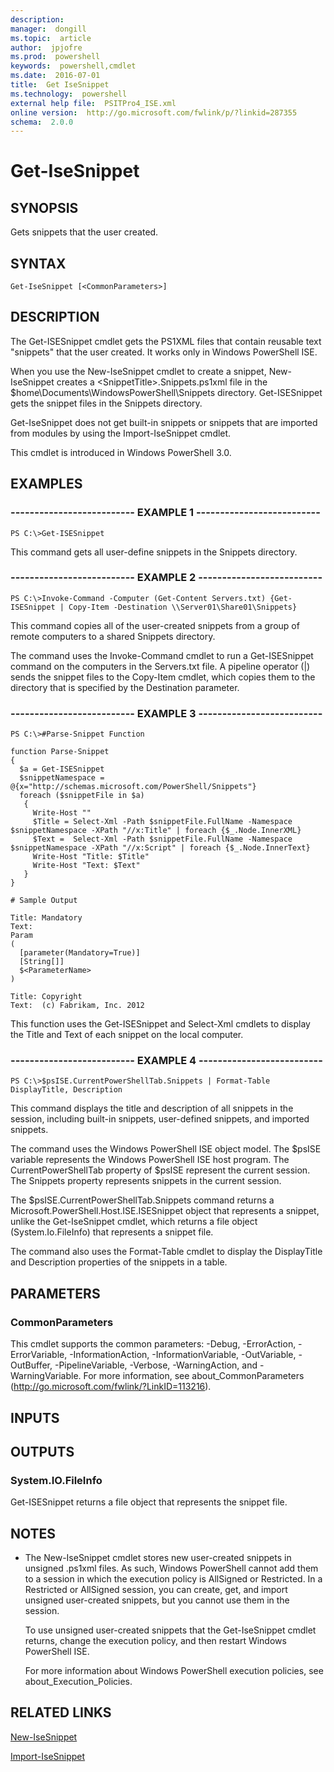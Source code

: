 ```yaml
---
description:  
manager:  dongill
ms.topic:  article
author:  jpjofre
ms.prod:  powershell
keywords:  powershell,cmdlet
ms.date:  2016-07-01
title:  Get IseSnippet
ms.technology:  powershell
external help file:  PSITPro4_ISE.xml
online version:  http://go.microsoft.com/fwlink/p/?linkid=287355
schema:  2.0.0
---
```



# Get-IseSnippet
## SYNOPSIS
Gets snippets that the user created.
## SYNTAX

```
Get-IseSnippet [<CommonParameters>]
```

## DESCRIPTION
The Get-ISESnippet cmdlet gets the PS1XML files that contain reusable text "snippets" that the user created.
It works only in Windows PowerShell ISE.

When you use the New-IseSnippet cmdlet to create a snippet, New-IseSnippet creates a \<SnippetTitle\>.Snippets.ps1xml file in the $home\Documents\WindowsPowerShell\Snippets directory.
Get-ISESnippet gets the snippet files in the Snippets directory.

Get-IseSnippet does not get built-in snippets or snippets that are imported from modules by using the Import-IseSnippet cmdlet.

This cmdlet is introduced in Windows PowerShell 3.0.
## EXAMPLES

### -------------------------- EXAMPLE 1 --------------------------
```
PS C:\>Get-ISESnippet
```

This command gets all user-define snippets in the Snippets directory.
### -------------------------- EXAMPLE 2 --------------------------
```
PS C:\>Invoke-Command -Computer (Get-Content Servers.txt) {Get-ISESnippet | Copy-Item -Destination \\Server01\Share01\Snippets}
```

This command copies all of the user-created snippets from a group of remote computers to a shared Snippets directory.

The command uses the Invoke-Command cmdlet to run a Get-ISESnippet command on the computers in the Servers.txt file.
A pipeline operator (|) sends the snippet files to the Copy-Item cmdlet, which copies them to the directory that is specified by the Destination parameter.
### -------------------------- EXAMPLE 3 --------------------------
```
PS C:\>#Parse-Snippet Function

function Parse-Snippet
{
  $a = Get-ISESnippet
  $snippetNamespace = @{x="http://schemas.microsoft.com/PowerShell/Snippets"}
  foreach ($snippetFile in $a)
   {
     Write-Host ""
     $Title = Select-Xml -Path $snippetFile.FullName -Namespace $snippetNamespace -XPath "//x:Title" | foreach {$_.Node.InnerXML}
     $Text =  Select-Xml -Path $snippetFile.FullName -Namespace $snippetNamespace -XPath "//x:Script" | foreach {$_.Node.InnerText}
     Write-Host "Title: $Title"
     Write-Host "Text: $Text"
   }
}

# Sample Output

Title: Mandatory
Text:
Param
(
  [parameter(Mandatory=True)]
  [String[]]
  $<ParameterName>
)

Title: Copyright
Text:  (c) Fabrikam, Inc. 2012
```

This function uses the Get-ISESnippet and Select-Xml cmdlets to display the Title and Text of each snippet on the local computer.
### -------------------------- EXAMPLE 4 --------------------------
```
PS C:\>$psISE.CurrentPowerShellTab.Snippets | Format-Table DisplayTitle, Description
```

This command displays the title and description of all snippets in the session, including built-in snippets, user-defined snippets, and imported snippets.

The command uses the Windows PowerShell ISE object model.
The $psISE variable represents the Windows PowerShell ISE host program.
The CurrentPowerShellTab property of $psISE represent the current session.
The Snippets property represents snippets in the current session.

The $psISE.CurrentPowerShellTab.Snippets command returns a  Microsoft.PowerShell.Host.ISE.ISESnippet object that represents a snippet, unlike the Get-IseSnippet cmdlet, which returns a file object (System.Io.FileInfo) that represents a snippet file.

The command also uses the Format-Table cmdlet to display the DisplayTitle and Description properties of the snippets in a table.
## PARAMETERS

### CommonParameters
This cmdlet supports the common parameters: -Debug, -ErrorAction, -ErrorVariable, -InformationAction, -InformationVariable, -OutVariable, -OutBuffer, -PipelineVariable, -Verbose, -WarningAction, and -WarningVariable. For more information, see about_CommonParameters (http://go.microsoft.com/fwlink/?LinkID=113216).
## INPUTS

## OUTPUTS

### System.IO.FileInfo
Get-ISESnippet returns a file object that represents the snippet file.
## NOTES
* The New-IseSnippet cmdlet stores new user-created snippets in unsigned .ps1xml files. As such, Windows PowerShell cannot add them to a session in which the execution policy is AllSigned or Restricted. In a Restricted or AllSigned session, you can create, get, and import unsigned user-created snippets, but you cannot use them in the session.

  To use unsigned user-created snippets that the Get-IseSnippet cmdlet returns, change the execution policy, and then restart Windows PowerShell ISE.

  For more information about Windows PowerShell execution policies, see about_Execution_Policies.
## RELATED LINKS

[New-IseSnippet](New-IseSnippet.md)

[Import-IseSnippet](Import-IseSnippet.md)


